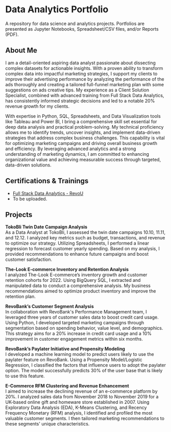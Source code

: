 # Data Analytics Portfolio
A repository for data science and analytics projects. Portfolios are presented as Jupyter Notebooks, Spreadsheet/CSV files, and/or Reports (PDF).

## About Me
I am a detail-oriented aspiring data analyst passionate about dissecting complex datasets for actionable insights. With a proven ability to transform complex data into impactful marketing strategies, I support my clients to improve their advertising performance by analyzing the performance of the ads thoroughly and creating a tailored full-funnel marketing plan with some suggestions on ads creative tips. My experience as a Client Solution Specialist, combined with advanced training from Full Stack Data Analytics, has consistently informed strategic decisions and led to a notable 20% revenue growth for my clients. 

With expertise in Python, SQL, Spreadsheets, and Data Visualization tools like Tableau and Power BI, I bring a comprehensive skill set essential for deep data analysis and practical problem-solving. My technical proficiency allows me to identify trends, uncover insights, and implement data-driven strategies that address complex business challenges. This capability is vital for optimizing marketing campaigns and driving overall business growth and efficiency. By leveraging advanced analytics and a strong understanding of marketing dynamics, I am committed to enhancing organizational value and achieving measurable success through targeted, data-driven solutions.


## Certifications & Trainings
- [Full Stack Data Analytics - RevoU](https://certificates.revou.co/satryo-sunu-prabowo-certificate-achievements-facfsda23.pdf)
- To be uploaded.


## Projects

**TokoBli Twin Date Campaign Analysis**  
As a Data Analyst at TokoBli, I assessed the twin date campaigns 10.10, 11.11, and 12.12. I analyzed key metrics such as budget, transactions, and revenue to optimize our strategy. Utilizing Spreadsheets, I performed a linear regression to forecast customer yearly spending. Based on my analysis, I provided recommendations to enhance future campaigns and boost customer satisfaction.

**The-Look E-commerce Inventory and Retention Analysis**  
I analyzed The-Look E-commerce’s inventory growth and customer retention cohorts for 2022. Using BigQuery SQL, I extracted and manipulated data to conduct a comprehensive analysis. My business recommendations aimed to optimize product inventory and improve the retention plan.

**RevoBank’s Customer Segment Analysis**  
In collaboration with RevoBank's Performance Management team, I leveraged three years of customer sales data to boost credit card usage. Using Python, I developed targeted marketing campaigns through segmentation based on spending behavior, value level, and demographics. This strategy aims for a 20% increase in credit card usage and a 10% improvement in customer engagement metrics within six months.

**RevoBank’s Paylater Initiative and Propensity Modeling**  
I developed a machine learning model to predict users likely to use the paylater feature on RevoBank. Using a Propensity Model/Logistic Regression, I classified the factors that influence users to adopt the paylater option. The model successfully predicts 30% of the user base that is likely to use this feature.

**E-Commerce RFM Clustering and Revenue Enhancement**  
I aimed to increase the declining revenue of an e-commerce platform by 20%. I analyzed sales data from November 2018 to November 2019 for a UK-based online gift and homeware store established in 2007. Using Exploratory Data Analysis (EDA), K-Means Clustering, and Recency Frequency Monetary (RFM) analysis, I identified and profiled the most valuable customer segments. I then tailored marketing recommendations to these segments' unique characteristics.
